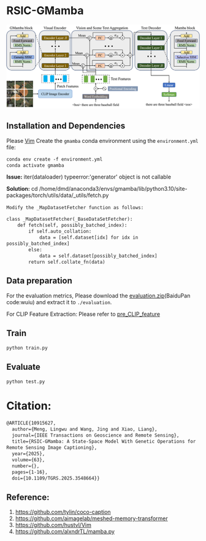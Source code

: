 # RSIC-GMamba

<p align="center">
  <img src="images/RSIC-GMamba.png" alt="RSIC-GMamba" width="800"/>
</p>

## Installation and Dependencies
Please [Vim](https://github.com/hustvl/Vim)
Create the `gmamba` conda environment using the `environment.yml` file:
```
conda env create -f environment.yml
conda activate gmamba
```

**Issue:** iter(dataloader) typeerror:'generator' object is not callable

**Solution:** 
cd /home/dmd/anaconda3/envs/gmamba/lib/python3.10/site-packages/torch/utils/data/_utils/fetch.py

`Modify the _MapDatasetFetcher function as follows:`
```
class _MapDatasetFetcher(_BaseDataSetFetcher):
    def fetch(self, possibly_batched_index):
        if self.auto_collation:
            data = [self.dataset[idx] for idx in possibly_batched_index]
        else:
            data = self.dataset[possibly_batched_index]
        return self.collate_fn(data)
 ```       
        


## Data preparation
For the evaluation metrics, Please download the [evaluation.zip](https://pan.baidu.com/s/13ZfH-CMYbW3RsW0-RX7KKQ)(BaiduPan code:wuiu) and extract it to `./evaluation`.


For CLIP Feature Extraction:  Please refer to [pre_CLIP_feature](https://github.com/One-paper-luck/MG-Transformer/blob/main/feature_pro/pre_CLIP_feature.py) 


## Train
```
python train.py
```

## Evaluate
```
python test.py
```


# Citation:
```
@ARTICLE{10915627,
  author={Meng, Lingwu and Wang, Jing and Xiao, Liang},
  journal={IEEE Transactions on Geoscience and Remote Sensing}, 
  title={RSIC-GMamba: A State-Space Model With Genetic Operations for Remote Sensing Image Captioning}, 
  year={2025},
  volume={63},
  number={},
  pages={1-16},
  doi={10.1109/TGRS.2025.3548664}}
```



## Reference:
1. https://github.com/tylin/coco-caption
2. https://github.com/aimagelab/meshed-memory-transformer
3. https://github.com/hustvl/Vim
4. https://github.com/alxndrTL/mamba.py
